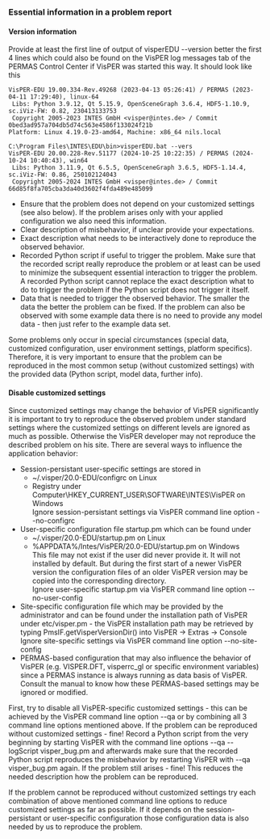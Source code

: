 ### Essential information in a problem report

#### Version information

Provide at least the first line of output of visperEDU --version better the first 4 lines which could also be found on the VisPER log messages tab of the PERMAS Control Center if VisPER was started this way.
It should look like this 

```
VisPER-EDU 19.00.334-Rev.49268 (2023-04-13 05:26:41) / PERMAS (2023-04-11 17:29:40), linux-64
 Libs: Python 3.9.12, Qt 5.15.9, OpenSceneGraph 3.6.4, HDF5-1.10.9, sc.iViz-FW: 0.82, 230413133753
 Copyright 2005-2023 INTES GmbH <visper@intes.de> / Commit 0bed3ad957a704db5d74c563e4586f133024f21b
Platform: Linux 4.19.0-23-amd64, Machine: x86_64 nils.local
```

```
C:\Program Files\INTES\EDU\bin>visperEDU.bat --vers
VisPER-EDU 20.00.228-Rev.51177 (2024-10-25 10:22:35) / PERMAS (2024-10-24 10:40:43), win64
 Libs: Python 3.11.9, Qt 6.5.5, OpenSceneGraph 3.6.5, HDF5-1.14.4, sc.iViz-FW: 0.86, 250102124043
 Copyright 2005-2024 INTES GmbH <visper@intes.de> / Commit 66d85f8fa705cba3da40d3602f4fda489e485099
```

 * Ensure that the problem does not depend on your customized settings (see also below). If the problem arises only with your applied configuration we also need this information.
 * Clear description of misbehavior, if unclear provide your expectations.
 * Exact description what needs to be interactively done to reproduce the observed behavior.
 * Recorded Python script if useful to trigger the problem. Make sure that the recorded script really reproduce the problem or at least can be used to minimize the subsequent essential interaction to trigger the problem. A recorded Python script cannot replace the exact description what to do to trigger the problem if the Python script does not trigger it itself.
 *  Data that is needed to trigger the observed behavior. The smaller the data the better the problem can be fixed. If the problem can also be observed with some example data there is no need to provide any model data - then just refer to the example data set. 
 
Some problems only occur in special circumstances (special data, customized configuration, user environment settings, platform specifics).
Therefore, it is very important to ensure that the problem can be reproduced in the most common setup (without customized settings) with the provided data (Python script, model data, further info).

####  Disable customized settings

Since customized settings may change the behavior of VisPER significantly it is important to try to reproduce the observed problem under standard settings where the customized settings on different levels are ignored as much as possible. Otherwise the VisPER developer may not reproduce the described problem on his site. There are several ways to influence the application behavior:

* Session-persistant user-specific settings are stored in
  + ~/.visper/20.0-EDU/configrc on Linux
  + Registry under Computer\HKEY_CURRENT_USER\SOFTWARE\INTES\VisPER on Windows  
  Ignore session-persistant settings via VisPER command line option --no-configrc
*  User-specific configuration file startup.pm which can be found under
   + ~/.visper/20.0-EDU/startup.pm on Linux
   + %APPDATA%/Intes/VisPER/20.0-EDU/startup.pm on Windows  
  This file may not exist if the user did never provide it. It will not installed by default. But during the first start of a newer VisPER version the configuration files of an older VisPER version may be copied into the corresponding directory.  
  Ignore user-specific startup.pm via VisPER command line option --no-user-config  
*  Site-specific configuration file which may be provided by the administrator and can be found under the installation path of VisPER under etc/visper.pm - the VisPER installation path may be retrieved by typing PmsIF.getVisperVersionDir() into VisPER -> Extras -> Console
Ignore site-specific settings via VisPER command line option --no-site-config 
* PERMAS-based configuration that may also influence the behavior of VisPER (e.g. VISPER.DFT, visperrc_gl or specific environment variables) 
since a PERMAS instance is always running as data basis of VisPER. Consult the manual to know how these PERMAS-based settings may be ignored or modified.

First, try to disable all VisPER-specific customized settings - this can be achieved by the VisPER command line option --qa or by combining all 3 command line options mentioned above.
If the problem can be reproduced without customized settings - fine! Record a Python script from the very beginning by
starting VisPER with the command line options --qa --logScript visper_bug.pm and afterwards make sure that the recorded Python script reproduces the misbehavior by restarting VisPER with --qa visper_bug.pm again. If the problem still arises - fine! This reduces the needed description how the problem can be reproduced.

If the problem cannot be reproduced without customized settings try each combination of above mentioned command line options to reduce customized settings as far as possible. If it depends on the session-persistant or user-specific configuration those configuration data is also needed by us to reproduce the problem.
